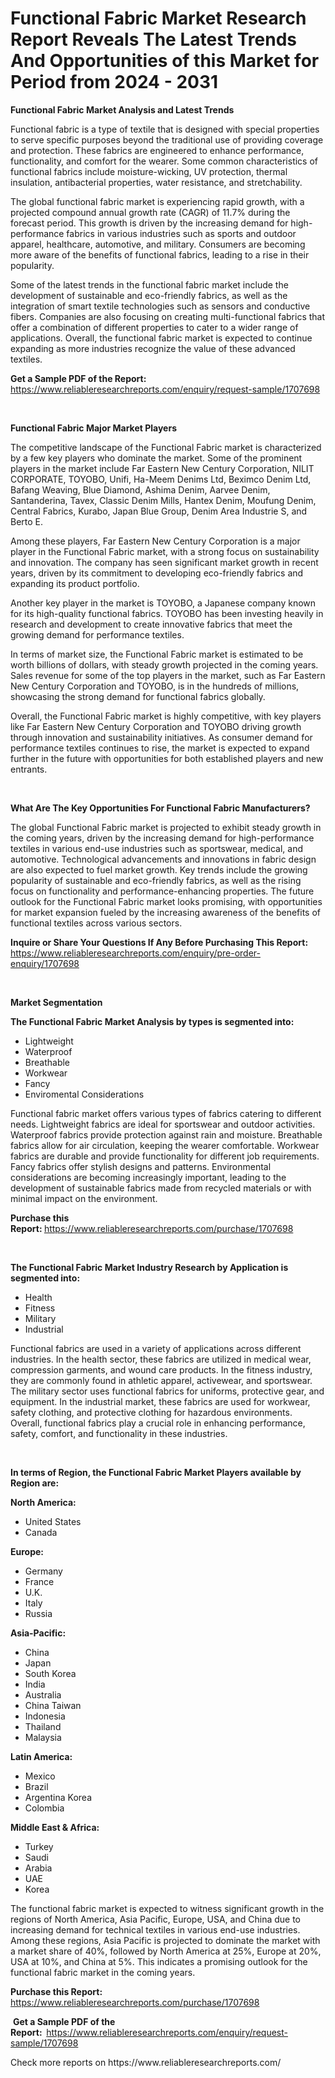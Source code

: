 <p><h1>Functional Fabric Market Research Report Reveals The Latest Trends And Opportunities of this Market for Period from 2024 - 2031</h1></p><p><strong>Functional Fabric Market Analysis and Latest Trends</strong></p>
<p><p>Functional fabric is a type of textile that is designed with special properties to serve specific purposes beyond the traditional use of providing coverage and protection. These fabrics are engineered to enhance performance, functionality, and comfort for the wearer. Some common characteristics of functional fabrics include moisture-wicking, UV protection, thermal insulation, antibacterial properties, water resistance, and stretchability.</p><p>The global functional fabric market is experiencing rapid growth, with a projected compound annual growth rate (CAGR) of 11.7% during the forecast period. This growth is driven by the increasing demand for high-performance fabrics in various industries such as sports and outdoor apparel, healthcare, automotive, and military. Consumers are becoming more aware of the benefits of functional fabrics, leading to a rise in their popularity.</p><p>Some of the latest trends in the functional fabric market include the development of sustainable and eco-friendly fabrics, as well as the integration of smart textile technologies such as sensors and conductive fibers. Companies are also focusing on creating multi-functional fabrics that offer a combination of different properties to cater to a wider range of applications. Overall, the functional fabric market is expected to continue expanding as more industries recognize the value of these advanced textiles.</p></p>
<p><strong>Get a Sample PDF of the Report:&nbsp;</strong> <a href="https://www.reliableresearchreports.com/enquiry/request-sample/1707698">https://www.reliableresearchreports.com/enquiry/request-sample/1707698</a></p>
<p>&nbsp;</p>
<p><strong>Functional Fabric Major Market Players</strong></p>
<p><p>The competitive landscape of the Functional Fabric market is characterized by a few key players who dominate the market. Some of the prominent players in the market include Far Eastern New Century Corporation, NILIT CORPORATE, TOYOBO, Unifi, Ha-Meem Denims Ltd, Beximco Denim Ltd, Bafang Weaving, Blue Diamond, Ashima Denim, Aarvee Denim, Santanderina, Tavex, Classic Denim Mills, Hantex Denim, Moufung Denim, Central Fabrics, Kurabo, Japan Blue Group, Denim Area Industrie S, and Berto E.</p><p>Among these players, Far Eastern New Century Corporation is a major player in the Functional Fabric market, with a strong focus on sustainability and innovation. The company has seen significant market growth in recent years, driven by its commitment to developing eco-friendly fabrics and expanding its product portfolio.</p><p>Another key player in the market is TOYOBO, a Japanese company known for its high-quality functional fabrics. TOYOBO has been investing heavily in research and development to create innovative fabrics that meet the growing demand for performance textiles.</p><p>In terms of market size, the Functional Fabric market is estimated to be worth billions of dollars, with steady growth projected in the coming years. Sales revenue for some of the top players in the market, such as Far Eastern New Century Corporation and TOYOBO, is in the hundreds of millions, showcasing the strong demand for functional fabrics globally.</p><p>Overall, the Functional Fabric market is highly competitive, with key players like Far Eastern New Century Corporation and TOYOBO driving growth through innovation and sustainability initiatives. As consumer demand for performance textiles continues to rise, the market is expected to expand further in the future with opportunities for both established players and new entrants.</p></p>
<p>&nbsp;</p>
<p><strong>What Are The Key Opportunities For Functional Fabric Manufacturers?</strong></p>
<p><p>The global Functional Fabric market is projected to exhibit steady growth in the coming years, driven by the increasing demand for high-performance textiles in various end-use industries such as sportswear, medical, and automotive. Technological advancements and innovations in fabric design are also expected to fuel market growth. Key trends include the growing popularity of sustainable and eco-friendly fabrics, as well as the rising focus on functionality and performance-enhancing properties. The future outlook for the Functional Fabric market looks promising, with opportunities for market expansion fueled by the increasing awareness of the benefits of functional textiles across various sectors.</p></p>
<p><strong>Inquire or Share Your Questions If Any Before Purchasing This Report:</strong> <a href="https://www.reliableresearchreports.com/enquiry/pre-order-enquiry/1707698">https://www.reliableresearchreports.com/enquiry/pre-order-enquiry/1707698</a></p>
<p>&nbsp;</p>
<p><strong>Market Segmentation</strong></p>
<p><strong>The Functional Fabric Market Analysis by types is segmented into:</strong></p>
<p><ul><li>Lightweight</li><li>Waterproof</li><li>Breathable</li><li>Workwear</li><li>Fancy</li><li>Enviromental Considerations</li></ul></p>
<p><p>Functional fabric market offers various types of fabrics catering to different needs. Lightweight fabrics are ideal for sportswear and outdoor activities. Waterproof fabrics provide protection against rain and moisture. Breathable fabrics allow for air circulation, keeping the wearer comfortable. Workwear fabrics are durable and provide functionality for different job requirements. Fancy fabrics offer stylish designs and patterns. Environmental considerations are becoming increasingly important, leading to the development of sustainable fabrics made from recycled materials or with minimal impact on the environment.</p></p>
<p><strong>Purchase this Report:&nbsp;</strong><a href="https://www.reliableresearchreports.com/purchase/1707698">https://www.reliableresearchreports.com/purchase/1707698</a></p>
<p>&nbsp;</p>
<p><strong>The Functional Fabric Market Industry Research by Application is segmented into:</strong></p>
<p><ul><li>Health</li><li>Fitness</li><li>Military</li><li>Industrial</li></ul></p>
<p><p>Functional fabrics are used in a variety of applications across different industries. In the health sector, these fabrics are utilized in medical wear, compression garments, and wound care products. In the fitness industry, they are commonly found in athletic apparel, activewear, and sportswear. The military sector uses functional fabrics for uniforms, protective gear, and equipment. In the industrial market, these fabrics are used for workwear, safety clothing, and protective clothing for hazardous environments. Overall, functional fabrics play a crucial role in enhancing performance, safety, comfort, and functionality in these industries.</p></p>
<p>&nbsp;</p>
<p><strong>In terms of Region, the Functional Fabric Market Players available by Region are:</strong></p>
<p>
    <p> <strong> North America: </strong>
        <ul>
            <li>United States</li>
            <li>Canada</li>
        </ul>
        </p> 
    <p> <strong> Europe: </strong>
        <ul>
            <li>Germany</li>
            <li>France</li>
            <li>U.K.</li>
            <li>Italy</li>
            <li>Russia</li>
        </ul>
        </p> 
    <p> <strong> Asia-Pacific: </strong>
        <ul>
            <li>China</li>
            <li>Japan</li>
            <li>South Korea</li>
            <li>India</li>
            <li>Australia</li>
            <li>China Taiwan</li>
            <li>Indonesia</li>
            <li>Thailand</li>
            <li>Malaysia</li>
        </ul>
        </p> 
    <p> <strong> Latin America: </strong>
        <ul>
            <li>Mexico</li>
            <li>Brazil</li>
            <li>Argentina Korea</li>
            <li>Colombia</li>
        </ul>
        </p> 
    <p> <strong> Middle East & Africa: </strong>
        <ul>
            <li>Turkey</li>
            <li>Saudi</li>
            <li>Arabia</li>
            <li>UAE</li>
            <li>Korea</li>
        </ul>
    </p>
    </p>
<p><p>The functional fabric market is expected to witness significant growth in the regions of North America, Asia Pacific, Europe, USA, and China due to increasing demand for technical textiles in various end-use industries. Among these regions, Asia Pacific is projected to dominate the market with a market share of 40%, followed by North America at 25%, Europe at 20%, USA at 10%, and China at 5%. This indicates a promising outlook for the functional fabric market in the coming years.</p></p>
<p><strong>Purchase this Report: </strong><a href="https://www.reliableresearchreports.com/purchase/1707698">https://www.reliableresearchreports.com/purchase/1707698</a></p>
<p>&nbsp;<strong>Get a Sample PDF of the Report:&nbsp;&nbsp;</strong><a href="https://www.reliableresearchreports.com/enquiry/request-sample/1707698">https://www.reliableresearchreports.com/enquiry/request-sample/1707698</a></p>
<p><strong></strong></p>
<p>Check more reports on https://www.reliableresearchreports.com/</p>